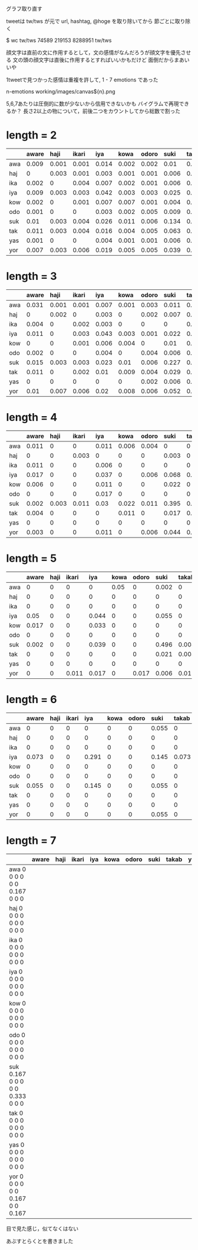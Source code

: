 グラフ取り直す

tweetは
tw/tws
が元で
url, hashtag, @hoge を取り除いてから
節ごとに取り除く

$ wc tw/tws
   74589  219153 8288951 tw/tws

顔文字は直前の文に作用するとして，文の感情がなんだろうが顔文字を優先させる
文の頭の顔文字は直後に作用するとすればいいかもだけど
面倒だからまあいいや

1tweetで見つかった感情は重複を許して, 1 - 7 emotions であった

n-emotions
working/images/canvas${n}.png

5,6,7あたりは圧倒的に数が少ないから信用できないかも
バイグラムで再現できるか？
長さ2以上の物について，前後二つをカウントしてから総数で割った

# length = 2
|     | aware  | haji   | ikari  | iya    | kowa   | odoro  | suki   | takab  | yasu   | yorok |
|:----|:-------|:-------|:-------|:-------|:-------|:-------|:-------|:-------|:-------|:------|
| awa | 0.009  | 0.001  | 0.001  | 0.014  | 0.002  | 0.002  | 0.01   | 0.007  | 0.003  | 0.012 |
| haj | 0      | 0.003  | 0.001  | 0.003  | 0.001  | 0.001  | 0.006  | 0.001  | 0.001  | 0.006 |
| ika | 0.002  | 0      | 0.004  | 0.007  | 0.002  | 0.001  | 0.006  | 0.003  | 0.001  | 0.005 |
| iya | 0.009  | 0.003  | 0.003  | 0.042  | 0.003  | 0.003  | 0.025  | 0.007  | 0.008  | 0.02  |
| kow | 0.002  | 0      | 0.001  | 0.007  | 0.007  | 0.001  | 0.004  | 0.002  | 0.002  | 0.005 |
| odo | 0.001  | 0      | 0      | 0.003  | 0.002  | 0.005  | 0.009  | 0.004  | 0.006  | 0.009 |
| suk | 0.01   | 0.003  | 0.004  | 0.026  | 0.011  | 0.006  | 0.134  | 0.021  | 0.016  | 0.049 |
| tak | 0.011  | 0.003  | 0.004  | 0.016  | 0.004  | 0.005  | 0.063  | 0.028  | 0.021  | 0.06  |
| yas | 0.001  | 0      | 0      | 0.004  | 0.001  | 0.001  | 0.006  | 0.003  | 0.003  | 0.005 |
| yor | 0.007  | 0.003  | 0.006  | 0.019  | 0.005  | 0.005  | 0.039  | 0.016  | 0.017  | 0.056 |

# length = 3
|     | aware  | haji   | ikari  | iya    | kowa   | odoro  | suki   | takab  | yasu   | yorok |
|:----|:-------|:-------|:-------|:-------|:-------|:-------|:-------|:-------|:-------|:------|
| awa | 0.031  | 0.001  | 0.001  | 0.007  | 0.001  | 0.003  | 0.011  | 0.006  | 0.001  | 0.012 |
| haj | 0      | 0.002  | 0      | 0.003  | 0      | 0.002  | 0.007  | 0.001  | 0      | 0.002 |
| ika | 0.004  | 0      | 0.002  | 0.003  | 0      | 0      | 0      | 0.001  | 0      | 0.002 |
| iya | 0.011  | 0      | 0.003  | 0.043  | 0.003  | 0.001  | 0.022  | 0.007  | 0.006  | 0.018 |
| kow | 0      | 0      | 0.001  | 0.006  | 0.004  | 0      | 0.01   | 0.003  | 0      | 0.009 |
| odo | 0.002  | 0      | 0      | 0.004  | 0      | 0.004  | 0.006  | 0.001  | 0.002  | 0.012 |
| suk | 0.015  | 0.003  | 0.003  | 0.023  | 0.01   | 0.006  | 0.227  | 0.007  | 0.012  | 0.062 |
| tak | 0.011  | 0      | 0.002  | 0.01   | 0.009  | 0.004  | 0.029  | 0.01   | 0.003  | 0.031 |
| yas | 0      | 0      | 0      | 0      | 0      | 0.002  | 0.006  | 0.004  | 0.006  | 0.005 |
| yor | 0.01   | 0.007  | 0.006  | 0.02   | 0.008  | 0.006  | 0.052  | 0.008  | 0.01   | 0.09  |

# length = 4
|     | aware  | haji   | ikari  | iya    | kowa   | odoro  | suki   | takab  | yasu   | yorok |
|:----|:-------|:-------|:-------|:-------|:-------|:-------|:-------|:-------|:-------|:------|
| awa | 0.011  | 0      | 0      | 0.011  | 0.006  | 0.004  | 0      | 0      | 0      | 0.015 |
| haj | 0      | 0      | 0.003  | 0      | 0      | 0      | 0.003  | 0      | 0      | 0     |
| ika | 0.011  | 0      | 0      | 0.006  | 0      | 0      | 0      | 0      | 0      | 0.006 |
| iya | 0.017  | 0      | 0      | 0.037  | 0      | 0.006  | 0.068  | 0.005  | 0.003  | 0.006 |
| kow | 0.006  | 0      | 0      | 0.011  | 0      | 0      | 0.022  | 0      | 0      | 0.011 |
| odo | 0      | 0      | 0      | 0.017  | 0      | 0      | 0      | 0      | 0      | 0.005 |
| suk | 0.002  | 0.003  | 0.011  | 0.03   | 0.022  | 0.011  | 0.395  | 0.002  | 0.005  | 0.029 |
| tak | 0.004  | 0      | 0      | 0      | 0.011  | 0      | 0.017  | 0.004  | 0      | 0.015 |
| yas | 0      | 0      | 0      | 0      | 0      | 0      | 0      | 0      | 0.002  | 0.002 |
| yor | 0.003  | 0      | 0      | 0.011  | 0      | 0.006  | 0.044  | 0.011  | 0.017  | 0.058 |

# length = 5
|     | aware  | haji   | ikari  | iya    | kowa   | odoro  | suki   | takab  | yasu   | yorok |
|:----|:-------|:-------|:-------|:-------|:-------|:-------|:-------|:-------|:-------|:------|
| awa | 0      | 0      | 0      | 0      | 0.05   | 0      | 0.002  | 0      | 0      | 0.017 |
| haj | 0      | 0      | 0      | 0      | 0      | 0      | 0      | 0      | 0      | 0     |
| ika | 0      | 0      | 0      | 0      | 0      | 0      | 0      | 0      | 0      | 0.017 |
| iya | 0.05   | 0      | 0      | 0.044  | 0      | 0      | 0.055  | 0      | 0      | 0     |
| kow | 0.017  | 0      | 0      | 0.033  | 0      | 0      | 0      | 0      | 0      | 0     |
| odo | 0      | 0      | 0      | 0      | 0      | 0      | 0      | 0      | 0.004  | 0.012 |
| suk | 0.002  | 0      | 0      | 0.039  | 0      | 0      | 0.496  | 0.004  | 0      | 0.028 |
| tak | 0      | 0      | 0      | 0      | 0      | 0      | 0.021  | 0.004  | 0      | 0.017 |
| yas | 0      | 0      | 0      | 0      | 0      | 0      | 0      | 0      | 0      | 0     |
| yor | 0      | 0      | 0.011  | 0.017  | 0      | 0.017  | 0.006  | 0.017  | 0      | 0.024 |

# length = 6
|     | aware  | haji   | ikari  | iya    | kowa   | odoro  | suki   | takab  | yasu   | yorok |
|:----|:-------|:-------|:-------|:-------|:-------|:-------|:-------|:-------|:-------|:------|
| awa | 0      | 0      | 0      | 0      | 0      | 0      | 0.055  | 0      | 0      | 0     |
| haj | 0      | 0      | 0      | 0      | 0      | 0      | 0      | 0      | 0      | 0     |
| ika | 0      | 0      | 0      | 0      | 0      | 0      | 0      | 0      | 0      | 0     |
| iya | 0.073  | 0      | 0      | 0.291  | 0      | 0      | 0.145  | 0.073  | 0      | 0     |
| kow | 0      | 0      | 0      | 0      | 0      | 0      | 0      | 0      | 0      | 0     |
| odo | 0      | 0      | 0      | 0      | 0      | 0      | 0      | 0      | 0      | 0     |
| suk | 0.055  | 0      | 0      | 0.145  | 0      | 0      | 0.055  | 0      | 0      | 0     |
| tak | 0      | 0      | 0      | 0      | 0      | 0      | 0      | 0      | 0      | 0     |
| yas | 0      | 0      | 0      | 0      | 0      | 0      | 0      | 0      | 0      | 0     |
| yor | 0      | 0      | 0      | 0      | 0      | 0      | 0.055  | 0      | 0      | 0.055 |

# length = 7
|     | aware  | haji   | ikari  | iya    | kowa   | odoro  | suki   | takab  | yasu   | yorok |
|:----|:-------|:-------|:-------|:-------|:-------|:-------|:-------|:-------|:-------|:------|
| awa   0        0        0        0        0        0        0.167    0        0        0
| haj   0        0        0        0        0        0        0        0        0        0
| ika   0        0        0        0        0        0        0        0        0        0
| iya   0        0        0        0        0        0        0        0        0        0
| kow   0        0        0        0        0        0        0        0        0        0
| odo   0        0        0        0        0        0        0        0        0        0
| suk   0.167    0        0        0        0        0        0.333    0        0        0
| tak   0        0        0        0        0        0        0        0        0        0
| yas   0        0        0        0        0        0        0        0        0        0
| yor   0        0        0        0        0        0        0.167    0        0        0.167


目で見た感じ，似てなくはない

あぶすとらくとを書きました
